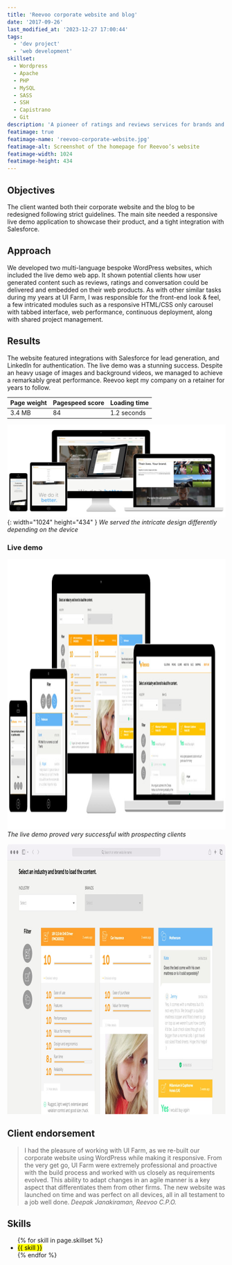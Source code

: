 ```yaml
---
title: 'Reevoo corporate website and blog'
date: '2017-09-26'
last_modified_at: '2023-12-27 17:00:44'
tags:
  - 'dev project'
  - 'web development'
skillset:
  - Wordpress
  - Apache
  - PHP
  - MySQL
  - SASS
  - SSH
  - Capistrano
  - Git
description: 'A pioneer of ratings and reviews services for brands and retailers, Reevoo hired my company to rebuild their online presence through tailored WordPress sites with Salesforce integration.'
featimage: true
featimage-name: 'reevoo-corporate-website.jpg'
featimage-alt: Screenshot of the homepage for Reevoo’s website
featimage-width: 1024
featimage-height: 434
---
```

## Objectives

The client wanted both their corporate website and the blog to be redesigned following strict guidelines. The main site needed a responsive live demo application to showcase their product, and a tight integration with Salesforce.

## Approach

We developed two multi-language bespoke WordPress websites, which included the live demo web app. It shown potential clients how user generated content such as reviews, ratings and conversation could be delivered and embedded on their web products. As with other similar tasks during my years at UI Farm, I was responsible for the front-end look & feel, a few intricated modules such as a responsive HTML/CSS only carousel with tabbed interface, web performance, continuous deployment, along with shared project management.

## Results

The website featured integrations with Salesforce for lead generation, and LinkedIn for authentication. The live demo was a stunning success. Despite an heavy usage of images and background videos, we managed to achieve a remarkably great performance. Reevoo kept my company on a retainer for years to follow.

| Page weight | Pagespeed score | Loading time |
| ----------- | --------------- | ------------ |
| 3.4 MB      | 84              | 1.2 seconds  |

![Responsive design new site for Reevoo shown on multiple devices](/assets/images/reevoo-responsive-design.jpg){: width="1024" height="434" }
_We served the intricate design differently depending on the device_

<div class="warning">
  <h3>Live demo</h3>
  <p><img src="/assets/images/reevoo-live-demo_responsive.jpg" alt="Reevoo live demo" width="1024" height="622"><em>The live demo proved very successful with prospecting clients</em></p>
  <p><img src="/assets/images/reevoo-live-demo.jpg" alt="Reevoo live demo" width="1024" height="622"></p>
</div>

## Client endorsement

> I had the pleasure of working with UI Farm, as we re-built our corporate website using WordPress while making it responsive. From the very get go, UI Farm were extremely professional and proactive with the build process and worked with us closely as requirements evolved. This ability to adapt changes in an agile manner is a key aspect that differentiates them from other firms. The new website was launched on time and was perfect on all devices, all in all testament to a job well done.
> <cite>Deepak Janakiraman, Reevoo C.P.O.</cite>

## Skills

<ul class="list-inline">
  {% for skill in page.skillset %}
  <li><mark>{{ skill }}</mark></li>
  {% endfor %}
</ul>